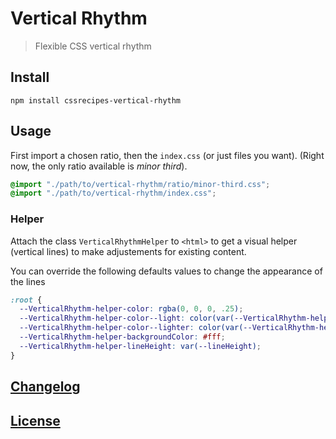 # Vertical Rhythm

> Flexible CSS vertical rhythm

## Install

    npm install cssrecipes-vertical-rhythm

## Usage

First import a chosen ratio, then the `index.css` (or just files you want).
(Right now, the only ratio available is _minor third_).

```css
@import "./path/to/vertical-rhythm/ratio/minor-third.css";
@import "./path/to/vertical-rhythm/index.css";
```

### Helper

Attach the class `VerticalRhythmHelper` to `<html>` to get a visual helper (vertical lines) to make adjustements for existing content.

You can override the following defaults values to change the appearance of the lines

```css
:root {
  --VerticalRhythm-helper-color: rgba(0, 0, 0, .25);
  --VerticalRhythm-helper-color--light: color(var(--VerticalRhythm-helper-color) alpha(- 33%));
  --VerticalRhythm-helper-color--lighter: color(var(--VerticalRhythm-helper-color) alpha(- 66%));
  --VerticalRhythm-helper-backgroundColor: #fff;
  --VerticalRhythm-helper-lineHeight: var(--lineHeight);
}
```

## [Changelog](CHANGELOG.md)

## [License](LICENSE-MIT)
